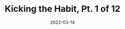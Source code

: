 ---
title: Kicking the Habit, Pt. 1 of 12
fulltitle: Kicking the Habit, Part 1 of 12

date: 2022-03-14
rgb: 32, 93, 115

tags:
- 2022
- post
characters:
- tzipora
categories:
- story
- character
keywords:
- 2022

url: /stories/habit/
aliases:
- /posts/2022-03-14-habit/

image: /images/habit.jpg
reddit: https://www.reddit.com/r/vekllei/comments/te1rew/kicking_the_habit_pt_1_of_12/
caption: Tzipora doesn't smoke anymore. She prefers Camel.
---